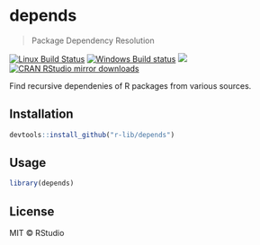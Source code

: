 


# depends

> Package Dependency Resolution

[![Linux Build Status](https://travis-ci.org/r-lib/depends.svg?branch=master)](https://travis-ci.org/r-lib/depends)
[![Windows Build status](https://ci.appveyor.com/api/projects/status/github/r-lib/depends?svg=true)](https://ci.appveyor.com/project/r-lib/depends)
[![](http://www.r-pkg.org/badges/version/depends)](http://www.r-pkg.org/pkg/depends)
[![CRAN RStudio mirror downloads](http://cranlogs.r-pkg.org/badges/depends)](http://www.r-pkg.org/pkg/depends)

Find recursive dependenies of R packages from various sources.

## Installation


```r
devtools::install_github("r-lib/depends")
```

## Usage


```r
library(depends)
```

## License

MIT © RStudio
